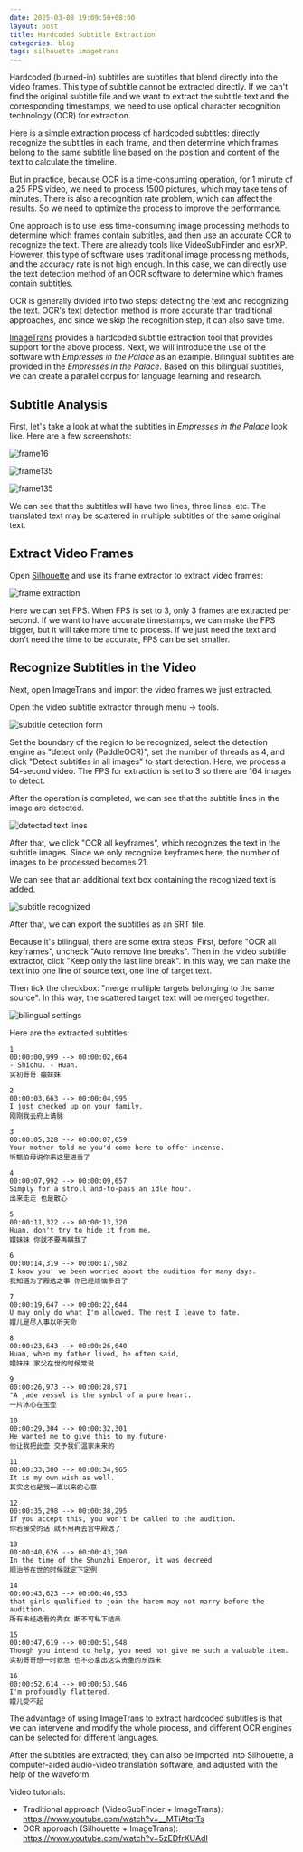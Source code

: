 ```yaml
---
date: 2025-03-08 19:09:50+08:00
layout: post
title: Hardcoded Subtitle Extraction
categories: blog
tags: silhouette imagetrans
---
```


Hardcoded (burned-in) subtitles are subtitles that blend directly into the video frames. This type of subtitle cannot be extracted directly. If we can't find the original subtitle file and we want to extract the subtitle text and the corresponding timestamps, we need to use optical character recognition technology (OCR) for extraction.

Here is a simple extraction process of hardcoded subtitles: directly recognize the subtitles in each frame, and then determine which frames belong to the same subtitle line based on the position and content of the text to calculate the timeline.

But in practice, because OCR is a time-consuming operation, for 1 minute of a 25 FPS video, we need to process 1500 pictures, which may take tens of minutes. There is also a recognition rate problem, which can affect the results. So we need to optimize the process to improve the performance.

One approach is to use less time-consuming image processing methods to determine which frames contain subtitles, and then use an accurate OCR to recognize the text. There are already tools like VideoSubFinder and esrXP. However, this type of software uses traditional image processing methods, and the accuracy rate is not high enough. In this case, we can directly use the text detection method of an OCR software to determine which frames contain subtitles.

OCR is generally divided into two steps: detecting the text and recognizing the text. OCR's text detection method is more accurate than traditional approaches, and since we skip the recognition step, it can also save time.

[ImageTrans](/imagetrans/) provides a hardcoded subtitle extraction tool that provides support for the above process. Next, we will introduce the use of the software with *Empresses in the Palace* as an example. Bilingual subtitles are provided in the *Empresses in the Palace*. Based on this bilingual subtitles, we can create a parallel corpus for language learning and research.

## Subtitle Analysis

First, let's take a look at what the subtitles in *Empresses in the Palace* look like. Here are a few screenshots:

![frame16](/album/hardcoded-subtitle-extraction/frame16.jpg)

![frame135](/album/hardcoded-subtitle-extraction/frame135.jpg)

![frame135](/album/hardcoded-subtitle-extraction/frame137.jpg)

We can see that the subtitles will have two lines, three lines, etc. The translated text may be scattered in multiple subtitles of the same original text.

## Extract Video Frames

Open [Silhouette](/silhouette/) and use its frame extractor to extract video frames:

![frame extraction](/album/hardcoded-subtitle-extraction/frame-extraction-en.jpg)


Here we can set FPS. When FPS is set to 3, only 3 frames are extracted per second. If we want to have accurate timestamps, we can make the FPS bigger, but it will take more time to process. If we just need the text and don't need the time to be accurate, FPS can be set smaller.

## Recognize Subtitles in the Video

Next, open ImageTrans and import the video frames we just extracted.

Open the video subtitle extractor through menu -> tools.

![subtitle detection form](/album/hardcoded-subtitle-extraction/subtitle-detection-form-en.jpg)

Set the boundary of the region to be recognized, select the detection engine as "detect only (PaddleOCR)", set the number of threads as 4, and click "Detect subtitles in all images" to start detection. Here, we process a 54-second video. The FPS for extraction is set to 3 so there are 164 images to detect.

After the operation is completed, we can see that the subtitle lines in the image are detected.

![detected text lines](/album/hardcoded-subtitle-extraction/detected-text-lines-en.jpg)

After that, we click "OCR all keyframes", which recognizes the text in the subtitle images. Since we only recognize keyframes here, the number of images to be processed becomes 21.

We can see that an additional text box containing the recognized text is added.

![subtitle recognized](/album/hardcoded-subtitle-extraction/subtitle-recognized-en.jpg)

After that, we can export the subtitles as an SRT file.

Because it's bilingual, there are some extra steps. First, before "OCR all keyframes", uncheck "Auto remove line breaks". Then in the video subtitle extractor, click "Keep only the last line break". In this way, we can make the text into one line of source text, one line of target text.

Then tick the checkbox: "merge multiple targets belonging to the same source". In this way, the scattered target text will be merged together.

![bilingual settings](/album/hardcoded-subtitle-extraction/bilingual-settings-en.jpg)

Here are the extracted subtitles:

```srt
1
00:00:00,999 --> 00:00:02,664
- Shichu. - Huan.
实初哥哥 嬛妹妹

2
00:00:03,663 --> 00:00:04,995
I just checked up on your family.
刚刚我去府上请脉

3
00:00:05,328 --> 00:00:07,659
Your mother told me you'd come here to offer incense.
听甄伯母说你来这里进香了

4
00:00:07,992 --> 00:00:09,657
Simply for a stroll and-to-pass an idle hour.
出来走走 也是散心

5
00:00:11,322 --> 00:00:13,320
Huan, don't try to hide it from me.
嬛妹妹 你就不要再瞒我了

6
00:00:14,319 --> 00:00:17,982
I know you' ve been worried about the audition for many days.
我知道为了殿选之事 你已经烦恼多日了

7
00:00:19,647 --> 00:00:22,644
U may only do what I'm allowed. The rest I leave to fate.
嬛儿是尽人事以听天命

8
00:00:23,643 --> 00:00:26,640
Huan, when my father lived, he often said,
嬛妹妹 家父在世的时候常说

9
00:00:26,973 --> 00:00:28,971
"A jade vessel is the symbol of a pure heart.
一片冰心在玉壶

10
00:00:29,304 --> 00:00:32,301
He wanted me to give this to my future-
他让我把此壶 交予我们温家未来的

11
00:00:33,300 --> 00:00:34,965
It is my own wish as well.
其实这也是我一直以来的心意

12
00:00:35,298 --> 00:00:38,295
If you accept this, you won't be called to the audition.
你若接受的话 就不用再去宫中殿选了

13
00:00:40,626 --> 00:00:43,290
In the time of the Shunzhi Emperor, it was decreed
顺治爷在世的时候就定下定例

14
00:00:43,623 --> 00:00:46,953
that girls qualified to join the harem may not marry before the audition.
所有未经选看的秀女 断不可私下结亲

15
00:00:47,619 --> 00:00:51,948
Though you intend to help, you need not give me such a valuable item.
实初哥哥想一时救急 也不必拿出这么贵重的东西来

16
00:00:52,614 --> 00:00:53,946
I'm profoundly flattered.
嬛儿受不起

```

The advantage of using ImageTrans to extract hardcoded subtitles is that we can intervene and modify the whole process, and different OCR engines can be selected for different languages.

After the subtitles are extracted, they can also be imported into Silhouette, a computer-aided audio-video translation software, and adjusted with the help of the waveform.

Video tutorials:

* Traditional approach (VideoSubFinder + ImageTrans): <https://www.youtube.com/watch?v=__MTiAtqrTs>
* OCR approach (Silhouette + ImageTrans): <https://www.youtube.com/watch?v=5zEDfrXUAdI>

